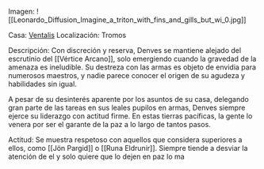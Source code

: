 Imagen:
	![[Leonardo_Diffusion_Imagine_a_triton_with_fins_and_gills_but_wi_0.jpg]]

Casa: <u>Ventalis</u>
Localización: Tromos

Descripción:
Con discreción y reserva, Denves se mantiene alejado del escrutinio del [[Vértice Arcano]], solo emergiendo cuando la gravedad de la amenaza es ineludible. Su destreza con las armas es objeto de envidia para numerosos maestros, y nadie parece conocer el origen de su agudeza y habilidades sin igual.

A pesar de su desinterés aparente por los asuntos de su casa, delegando gran parte de las tareas en sus leales pupilos en armas, Denves siempre ejerce su liderazgo con actitud firme. En estas tierras pacíficas, la gente lo venera por ser el garante de la paz a lo largo de tantos pasos.

Actitud:
	Se muestra respetoso con aquellos que considera superiores a ellos, como [[Jön Pargid]] o [[Runa Eldrunir]]. Siempre tiende a desviar la atención de el y solo quiere que lo dejen en paz lo ma